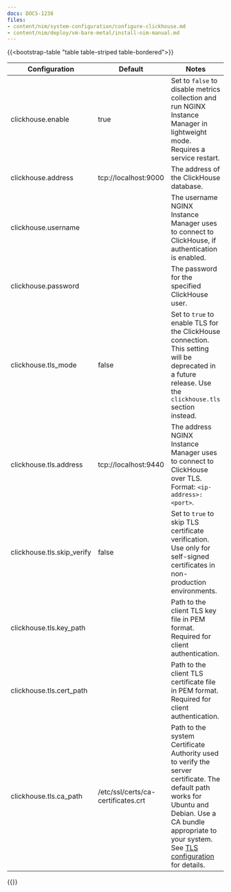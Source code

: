 ```yaml
---
docs: DOCS-1238
files:
- content/nim/system-configuration/configure-clickhouse.md
- content/nim/deploy/vm-bare-metal/install-nim-manual.md
---
```


{{<bootstrap-table "table table-striped table-bordered">}}

| Configuration                 | Default                            | Notes |
|------------------------------|------------------------------------|-------|
| clickhouse.enable            | true                               | Set to `false` to disable metrics collection and run NGINX Instance Manager in lightweight mode. Requires a service restart. |
| clickhouse.address           | tcp://localhost:9000               | The address of the ClickHouse database. |
| clickhouse.username          |                                    | The username NGINX Instance Manager uses to connect to ClickHouse, if authentication is enabled. |
| clickhouse.password          |                                    | The password for the specified ClickHouse user. |
| clickhouse.tls_mode          | false                              | Set to `true` to enable TLS for the ClickHouse connection. This setting will be deprecated in a future release. Use the `clickhouse.tls` section instead. |
| clickhouse.tls.address       | tcp://localhost:9440               | The address NGINX Instance Manager uses to connect to ClickHouse over TLS. Format: `<ip-address>:<port>`. |
| clickhouse.tls.skip_verify   | false                              | Set to `true` to skip TLS certificate verification. Use only for self-signed certificates in non-production environments. |
| clickhouse.tls.key_path      |                                    | Path to the client TLS key file in PEM format. Required for client authentication. |
| clickhouse.tls.cert_path     |                                    | Path to the client TLS certificate file in PEM format. Required for client authentication. |
| clickhouse.tls.ca_path       | /etc/ssl/certs/ca-certificates.crt | Path to the system Certificate Authority used to verify the server certificate. The default path works for Ubuntu and Debian. Use a CA bundle appropriate to your system. See [TLS configuration](#tls) for details. |

{{</bootstrap-table>}}
